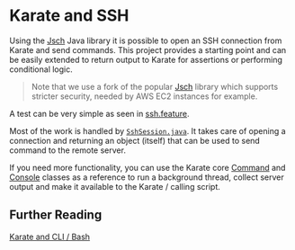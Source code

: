 # Karate and SSH

Using the [Jsch](https://github.com/mwiede/jsch) Java library it is possible to open an SSH connection from Karate and send commands. This project provides a starting point and can be easily extended to return output to Karate for assertions or performing conditional logic.

> Note that we use a fork of the popular [Jsch](http://www.jcraft.com/jsch) library which supports stricter security, needed by AWS EC2 instances for example.

A test can be very simple as seen in [ssh.feature](src/test/java/karate/ssh.feature).

Most of the work is handled by [`SshSession.java`](src/test/java/karate/SshSession.java). It takes care of opening a connection and returning an object (itself) that can be used to send command to the remote server.

If you need more functionality, you can use the Karate core [Command](https://github.com/karatelabs/karate/blob/master/karate-core/src/main/java/com/intuit/karate/shell/Command.java) and [Console](https://github.com/karatelabs/karate/blob/master/karate-core/src/main/java/com/intuit/karate/shell/Console.java) classes as a reference to run a background thread, collect server output and make it available to the Karate / calling script.

## Further Reading
[Karate and CLI / Bash](../cli/README.md)